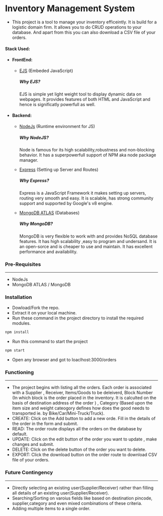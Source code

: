 # Inventory Management System

- This project is a tool to manage your inventory efficeintly. It is build for a logistic domain firm. It allows you to do CRUD operations to your database. And apart from this you can also download a CSV file of your orders.

#### Stack Used:

- #### FrontEnd:

  - [EJS](https://ejs.co/) (Embeded JavaScript)
    ##### Why EJS?
    EJS is simple yet light weight tool to display dynamic data on webpages. It provides features of both HTML and JavaScript and hence is significatly powerfull as well.


- #### Backend:
  - [NodeJs](https://nodejs.org/en/) (Runtime environment for JS)
    ##### Why NodeJS?
    Node is famous for its high scalability,robustness and non-blocking behavior. It has a superpowerfull support of NPM aka node package manager.

  - [Express](https://expressjs.com/) (Setting up Server and Routes)
    ##### Why Express?
    Express is a JavaScript Framework it makes setting up servers, routing very smooth and easy. It is scalable, has strong community support and supported by Google's v8 engine.

  - [MongoDB ATLAS](https://www.mongodb.com/atlas/database) (Databases)
    ##### Why MongoDB?
    MongoDB is very flexible to work with and provides NoSQL database features. It has high scalability ,easy to program and undersand. It is an open-sorce and is cheaper to use and maintain. It has excellent performance and availability.

### Pre-Requisites
***
- NodeJs
- MongoDB ATLAS / MongoDB

### Installation

- Dowload/Fork the repo.
- Extract it on your local machine.
- Run these command in the project directory to install the required modules.

```bash
npm install
```

- Run this command to start the project

```bash
npm start
```

- Open any browser and got to loaclhost:3000/orders

### Functioning

***

- The project begins with listing all the orders. Each order is associated with a Supplier , Receiver, Items/Goods to be deleiverd, Block Number (In which block is the order placed in the inventory. It is calculted on the basis of destination address of the order ) , Category (Based upon the item size and weight cateogory defines how does the good needs to transported ie. by Bike/Car/Mini-Truck/Truck).
- CREATE: Click on the Add button to add a new orde. Fill in the details of the order in the form and submit.
- READ: The order route displays all the orders on the database by default.
- UPDATE: Click on the edit button of the order you want to update , make changes and submit.
- DELETE: Click on the delete button of the order you want to delete.
- EXPORT: Click the download button on the order route to download CSV file of your orders.

### Future Contingency

***

- Directly selecting an existing user(Supplier/Receiver) rather than filling all details of an existing user(Supplier/Receiver).
- Searching/Sorting on varoius fields like based on destination pincode, supplier,category and even mixed combinations of these criteria.
- Adding multiple items to a single order.
